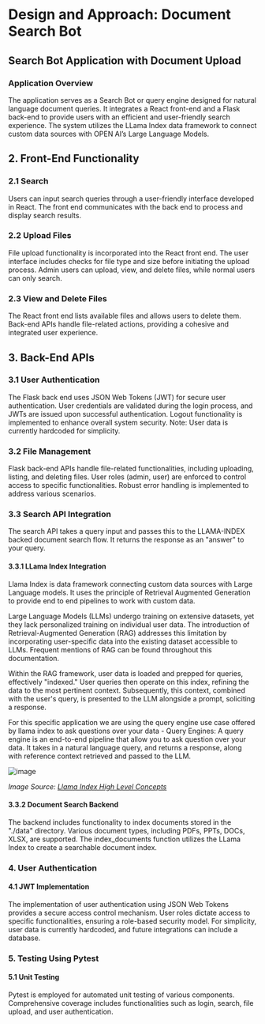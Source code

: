 # Design and Approach: Document Search Bot

## Search Bot Application with Document Upload

### Application Overview

The application serves as a Search Bot or query engine designed for natural language document queries. It integrates a React front-end and a Flask back-end to provide users with an efficient and user-friendly search experience. The system utilizes the LLama Index data framework to connect custom data sources with OPEN AI’s Large Language Models.

## 2. Front-End Functionality

### 2.1 Search

Users can input search queries through a user-friendly interface developed in React. The front end communicates with the back end to process and display search results.

### 2.2 Upload Files

File upload functionality is incorporated into the React front end. The user interface includes checks for file type and size before initiating the upload process. Admin users can upload, view, and delete files, while normal users can only search.

### 2.3 View and Delete Files

The React front end lists available files and allows users to delete them. Back-end APIs handle file-related actions, providing a cohesive and integrated user experience.

## 3. Back-End APIs

### 3.1 User Authentication

The Flask back end uses JSON Web Tokens (JWT) for secure user authentication. User credentials are validated during the login process, and JWTs are issued upon successful authentication. Logout functionality is implemented to enhance overall system security. Note: User data is currently hardcoded for simplicity.

### 3.2 File Management

Flask back-end APIs handle file-related functionalities, including uploading, listing, and deleting files. User roles (admin, user) are enforced to control access to specific functionalities. Robust error handling is implemented to address various scenarios.

### 3.3 Search API Integration
The search API takes a query input and passes this to the LLAMA-INDEX backed document search flow. It returns the response as an "answer" to your query.

#### 3.3.1 LLama Index Integration
Llama Index is data framework connecting custom data sources with Large Language models. It uses the principle of Retrieval Augmented Generation to provide end to end  pipelines to work with custom data.

Large Language Models (LLMs) undergo training on extensive datasets, yet they lack personalized training on individual user data. The introduction of Retrieval-Augmented Generation (RAG) addresses this limitation by incorporating user-specific data into the existing dataset accessible to LLMs. Frequent mentions of RAG can be found throughout this documentation.

Within the RAG framework, user data is loaded and prepped for queries, effectively "indexed." User queries then operate on this index, refining the data to the most pertinent context. Subsequently, this context, combined with the user's query, is presented to the LLM alongside a prompt, soliciting a response.

For this specific application we are using the query engine use case offered by llama index to ask questions over your data - 
Query Engines: A query engine is an end-to-end pipeline that allow you to ask question over your data. It takes in a natural language query, and returns a response, along with reference context retrieved and passed to the LLM.

[^1]: https://docs.llamaindex.ai/en/v0.9.10/getting_started/concepts.html

![image](https://github.com/saachit1208/DocumentSearchBot/assets/32326876/9adb6858-8cb8-44bf-8ac3-32192ffc3907)

*Image Source: [Llama Index High Level Concepts](https://docs.llamaindex.ai/en/v0.9.10/getting_started/concepts.html)*

#### 3.3.2 Document Search Backend 

The backend includes functionality to index documents stored in the "./data" directory. Various document types, including PDFs, PPTs, DOCs, XLSX, are supported. The index_documents function utilizes the LLama Index to create a searchable document index. 

### 4. User Authentication 

#### 4.1 JWT Implementation 

The implementation of user authentication using JSON Web Tokens provides a secure access control mechanism. User roles dictate access to specific functionalities, ensuring a role-based security model. For simplicity, user data is currently hardcoded, and future integrations can include a database. 

### 5. Testing Using Pytest 

#### 5.1 Unit Testing 

Pytest is employed for automated unit testing of various components. Comprehensive coverage includes functionalities such as login, search, file upload, and user authentication. 
